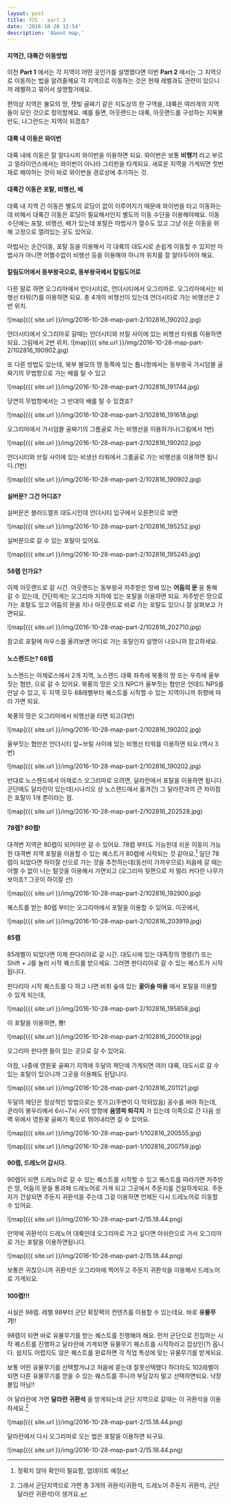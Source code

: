 ```yaml
---
layout: post
title: 지도 - part 2
date: '2016-10-28 12:54'
description: 'About map,'
---
```


#### 지역간, 대륙간 이동방법
이전 **Part 1** 에서는 각 지역이 어떤 곳인가를 설명했다면 이번 **Part 2** 에서는 그 지역으로 이동하는 법을 알려줄께요 각 지역으로 이동하는 것은 현재 레벨과도 관련이 있으니까 레벨하고 묶어서 설명할거에요.

편의상 지역은 불모의 땅, 잿빛 골짜기 같은 지도상의 한 구역을, 대륙은 여러개의 지역들이 모인 것으로 정의할께요. 예를 들면, 아웃랜드는 대륙, 아웃랜드를 구성하는 지옥불 반도, 나그란드는 지역이 되겠죠?

#### 대륙 내 이동은 와이번

대륙 내에 이동은 잘 알다시피 와이번을 이용하면 되요. 와이번은 보통 **비행기** 라고 부르고 얼라이언스에서는 와이번이 아니라 그리핀을 타게되요. 새로운 지역을 가게되면 첫번재로 해야하는 것이 바로 와이번을 경로상에 추가하는 것.

####  대륙간 이동은 포탈, 비행선, 배

대륙 내 지역 간 이동은 별도의 로딩이 없이 이루어지기 때문에 와이번을 타고 이동하는데 비해서 대륙간 이동은 로딩이 필요해서인지 별도의 이동 수단을 이용해야해요.
이동 수단에는 포탈, 비행선, 배가 있는데 포탈은 마법사가 열수도 있고 그냥 쉬운 이동을 위해 고정으로 열려있는 곳도 있어요.

마법사는 순간이동, 포탈 등을 이용해서 각 대륙의 대도시로 손쉽게 이동할 수 있지만 마법사가 아니면 어쩔수없이 비행선 등을 이용해야 하니까 위치를 잘 알아두어야 해요.


#### 칼림도어에서 동부왕국으로, 동부왕국에서 칼림도어로

다른 말로 하면 오그리마에서 언더시티로, 언더시티에서 오그리마로. 오그리마에서는 비행선 타워(?)를 이용하면 되요.
총 4개의 비행선이 있는데 언더시티로 가는 비행선은 2번 위치.

![map]({{ site.url }}/img/2016-10-28-map-part-2/102816_190202.jpg)

언더시티에서 오그리마로 갈때는 언더시티와 브릴 사이에 있는 비행선 타워를 이용하면 되요. 그림에서 2번 위치.
![map]({{ site.url }}/img/2016-10-28-map-part-2/102816_190902.jpg)

또 다른 방법도 있는데, 북부 불모의 땅 동쪽에 있는 톱니항에서는 동부왕국 가시덤블 골짜기의 무법항으로 가는 배를 탈 수 있고

![map]({{ site.url }}/img/2016-10-28-map-part-2/102816_191744.jpg)

당연히 무법항에서는 그 반대의 배를 탈 수 있겠죠?

![map]({{ site.url }}/img/2016-10-28-map-part-2/102816_191618.jpg)

오그리마에서 가시덤블 골짜기의 그롬골로 가는 비행선을 이용하거나(그림에서 1번)

![map]({{ site.url }}/img/2016-10-28-map-part-2/102816_190202.jpg)

언더시티와 브릴 사이에 있는 비생선 타워에서 그룸골로 가는 비행선을 이용하면 됩니다.(1번)

![map]({{ site.url }}/img/2016-10-28-map-part-2/102816_190902.jpg)

#### 실버문? 그건 어디죠?

실버문은 블러드엘프 대도시인데 언더시티 입구에서 오른편으로 보면

![map]({{ site.url }}/img/2016-10-28-map-part-2/102816_195252.jpg)

실버문으로 갈 수 있는 포탈이 있어요.

![map]({{ site.url }}/img/2016-10-28-map-part-2/102816_195245.jpg)

#### 58렙 인가요?

이제 아웃랜드로 갈 시간. 아웃랜드는 동부왕국 저주받은 땅에 있는 **어둠의 문** 을 통해 갈 수 있는데, 간단하게는 오그리마 지하에 있는 포탈을 이용하면 되요. 저주받은 땅으로 가는 포탈도 있고 어둠의 문을 지나 아웃랜드로 바로 가는 포탈도 있으니 잘 살펴보고 가면되요.

![map]({{ site.url }}/img/2016-10-28-map-part-2/102816_202710.jpg)

참고로 포탈에 마우스를 올려보면 어디로 가는 포탈인지 설명이 나오니까 참고하세요.

#### 노스렌드는? 68렙

노스렌드는 아제로스에서 2개 지역, 노스렌드 대륙 좌측에 북풍의 땅 또는 우측에 울부짓는 협만, 으로 갈 수 있어요. 북풍의 땅은 오크 NPC가 울부짓는 협만은 언데드 NPS를 만날 수 있고, 두 지역 모두 68레벨부터 퀘스트를 시작할 수 있는 지역이니까 취향에 따라 가면 되요.

북풍의 땅은 오그리마에서 비행선을 타면 되고(3번)

![map]({{ site.url }}/img/2016-10-28-map-part-2/102816_190202.jpg)

울부짓는 협만은 언더시티 앞~브릴 사이에 있는 비행선 타워를 이용하면 되요.(역시 3번)

![map]({{ site.url }}/img/2016-10-28-map-part-2/102816_190202.jpg)

반대로 노스렌드에서 아제로스 오그리마로 오려면, 달라란에서 포탈을 이용하면 됩니다.
군단에도 달라란이 있는데(시나리오 상 노스렌드에서 옮겨간) 그 달라란과의 큰 차이점은 포탈이 1개 뿐이라는 점.

![map]({{ site.url }}/img/2016-10-28-map-part-2/102816_202528.jpg)


#### 78렙? 80렙!

대격변 지역은 80렙이 되어야만 갈 수 있어요. 78렙 부터도 가능한데 쉬운 이동이 가능한 대격변 지역 포탈을 이용할 수 있는 퀘스트가 80렙에 시작되는 것 같아요.[^1] 일단 78렙이 되었다면 하이잘 산으로 가는 것을 추천하는데(동선이 가까우므로) 처음에 갈 때는 어쩔 수 없이 나는 탈것을 이용해서 가면되고
(오그리마 뒷편으로 저 멀리 커다란 나무가 보이죠? 그곳이 하이잘 산)

![map]({{ site.url }}/img/2016-10-28-map-part-2/102816_192900.jpg)

퀘스트를 받는 80렙 부터는 오그리마에서 포탈을 이용할 수 있어요. 이곳에서,

![map]({{ site.url }}/img/2016-10-28-map-part-2/102816_203919.jpg)

#### 85렙

85레벨이 되었다면 이제 판다리아로 갈 시간. 대도시에 있는 대족장의 명령(?) 또는 Shift + J를 눌러 시작 퀘스트를 받으세요. 그러면 판다리아로 갈 수 있는 퀘스트가 시작됩니다.

판다리아 시작 퀘스트를 다 하고 나면 비취 숲에 있는 **꿀이슬 마을** 에서 포탈을 이용할 수 있게 되는데,

![map]({{ site.url }}/img/2016-10-28-map-part-2/102816_195858.jpg)

이 포탈을 이용하면, 뿅!

![map]({{ site.url }}/img/2016-10-28-map-part-2/102816_200019.jpg)

오그리마 판다렌 들이 있는 곳으로 갈 수 있어요.

아참, 나중에 영원꽃 골짜기 지역에 두달의 제단에 가게되면 여러 대륙, 대도시로 갈 수 있는 포탈이 있으니까 그곳을 이용해도 된답니다.

![map]({{ site.url }}/img/2016-10-28-map-part-2/102816_201121.jpg)

두달의 제단은 정상적인 방법으로는 못가고(주변이 다 막혀있음) 꽁수를 써야 하는데, 쿤라이 봉우리에서 6시~7시 사이 방향에 **음영파 퇴각지** 가 있는데
이쪽으로 간 다음 성벽 위에서 영원꽃 골짜기 쪽으로 뛰어내리면 갈 수 있어요.

![map]({{ site.url }}/img/2016-10-28-map-part-1/102816_200555.jpg)

![map]({{ site.url }}/img/2016-10-28-map-part-1/102816_200759.jpg)


#### 90렙, 드레노어 갑시다.

90렙이 되면 드레노어로 갈 수 있는 퀘스트를 시작할 수 있고 퀘스트를 따라가면 저주받은 땅, 어둠의 문을 통과해 드레노어로 가게 되고 그곳에서 주둔지를 건설하게되요. 주둔지가 건설되면 주둔지 귀환석을 주는데 그걸 이용하면 언제든 다시 드레노어로 이동할 수 있어요.

![map]({{ site.url }}/img/2016-10-28-map-part-2/15.18.44.png)

만약에 귀환석이 드레노어 대륙인데 오그리마로 가고 싶다면 아쉬란으로 가서 오그리마로 가는 포탈을 이용하면됩니다.

![map]({{ site.url }}/img/2016-10-28-map-part-2/15.18.44.png)

보통은 귀찮으니까 귀환석은 오그리마에 찍어두고 주둔지 귀환석을 이용해서 드레노어로 가게되요.

#### 100렙!!!

사실은 98렙. 레벨 98부터 군단 확장팩의 컨텐츠를 이용할 수 있는데요. 바로 **유물무기**!!

98렙이 되면 바로 유물무기를 받는 퀘스트를 진행해야 해요. 먼저 군단으로 진입하는 시작 퀘스트를 진행하고 달라란에 가게되면 유물무기 퀘스트를 시작하라고 잡상인(?) 옵니다.
쉽지도 어렵지도 않은 퀘스트를 완료하면 각 직업 특성에 맞는 유물무기를 받게되요.

보통 어떤 유물무기를 선택할거냐고 처음에 묻는데 잘못선택했다 하더라도 102레벨이 되면 다른 유물무기를 얻을 수 있는 퀘스트를 주니까 부담갖지 말고 선택하면되요.
낙장불입 아님!!

아 달라란에 가면 **달라란 귀환석** 을 받게되는데 군단 지역으로 갈때는 이 귀환석을 이용하세요.[^2]

![map]({{ site.url }}/img/2016-10-28-map-part-2/15.18.44.png)


달라란에서 다시 오그리마로 오는 법은 포탈을 이용하면 되구요.

![map]({{ site.url }}/img/2016-10-28-map-part-2/15.18.44.png)


[^1]: 정확치 않아 확인이 필요함, 업데이트 예정
[^2]: 그래서 군단지역으로 가면 총 3개의 귀환석(귀환석, 드레노어 주둔지 귀환석, 군단 달라란 귀환석)이 생겨요.
